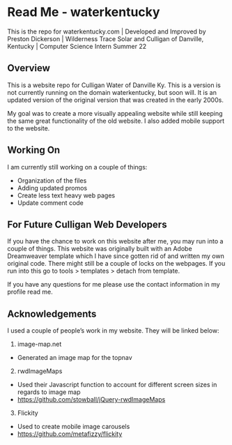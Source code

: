 # Read Me - waterkentucky
This is the repo for waterkentucky.com | Developed and Improved by Preston Dickerson | Wilderness Trace Solar and Culligan of Danville, Kentucky | Computer Science Intern Summer 22

## Overview
This is a website repo for Culligan Water of Danville Ky. This is a version is not currently running on the domain waterkentucky, but soon will. It is an updated version of the original version that was created in the early 2000s.

My goal was to create a more visually appealing website while still keeping the same great functionality of the old website. I also added mobile support to the website. 

## Working On
I am currently still working on a couple of things:
- Organization of the files
- Adding updated promos
- Create less text heavy web pages
- Update comment code

## For Future Culligan Web Developers
If you have the chance to work on this website after me, you may run into a couple of things. This website was originally built with an Adobe Dreamweaver template which I have since gotten rid of and written my own original code. There might still be a couple of locks on the webpages. If you run into this go to tools > templates > detach from template. 

If you have any questions for me please use the contact information in my profile read me.

## Acknowledgements
I used a couple of people’s work in my website. They will be linked below:
1. image-map.net
- Generated an image map for the topnav
2. rwdImageMaps
- Used their Javascript function to account for different screen sizes in regards to image map
- https://github.com/stowball/jQuery-rwdImageMaps
3. Flickity
- Used to create mobile image carousels
- https://github.com/metafizzy/flickity


